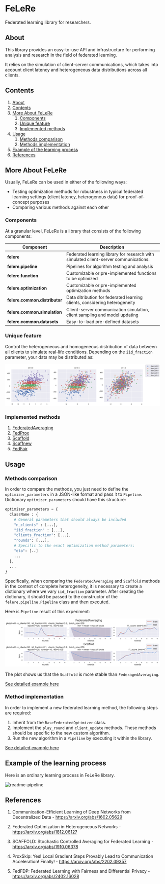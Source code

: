 # FeLeRe

Federated learning library for researchers.

## About

This library provides an easy-to-use  API and infrastructure for performing analysis and research in the field of federated learning. 

It relies on the simulation of client-server communications, which takes into account client latency and heterogeneous data distributions across all clients.

## Contents

1. [About](#about)
2. [Contents](#contents)
3. [More About FeLeRe](#more-about-felere)
    1. [Components](#components)
    2. [Unique feature](#unique-feature)
    3. [Implemented methods](#implemented-methods)
4. [Usage](#usage)
    1. [Methods comparison](#methods-comparison)
    2. [Methods implementation](#method-implementation)
5. [Example of the learning process](#example-of-the-learning-process)
6. [References](#references)

## More About FeLeRe

Usually, FeLeRe can be used in either of the following ways:

* Testing optimization methods for robustness in typical federated learning settings (client latency, heterogenous data) for proof-of-concept purposes
* Comparing various methods against each other

### Components

At a granular level, FeLeRe is a library that consists of the following components:

| Component | Description |
| ---- | --- |
| **felere** | Federated learning library for research with simulated client-server communications. |
| **felere.pipeline** | Pipelines for algorithm testing and analysis |
|**felere.function**| Customizable or pre-implemented functions to be optimized |
|**felere.optimization**| Customizable or pre-implemented optimization methods |
| **felere.common.distributor** | Data ditribution for federated learning clients, considering heterogeneity |
| **felere.common.simulation** | Client-server communication simulation, client sampling and model updating|
| **felere.common.datasets** | Easy-to-load pre-defined datasets |

### Unique feature

Control the heterogeneous and homogeneous distribution of data between all clients to simulate real-life conditions.
Depending on the `iid_fraction` parameter, your data may be distributed as:

![distr-example](./res/readme/distr_example.png)

### Implemented methods

1. [FederatedAveraging](https://arxiv.org/abs/1602.05629)
2. [FedProx](https://arxiv.org/abs/1812.06127)
3. [Scaffold](https://arxiv.org/abs/1910.06378)
4. [Scaffnew](https://arxiv.org/abs/2202.09357)
5. [FedFair](https://arxiv.org/abs/2402.16028)

## Usage

### Methods comparison

In order to compare the methods, you just need to define the `optimizer_parameters` in a JSON-like format and pass it to `Pipeline`.
Dictionary `optimizer_parameters` should have this structure:

```python
optimizer_parameters = {
  ClassName : {
    # General parameters that should always be included
    "n_clients" : [...],
    "iid_fraction" : [...],
    "clients_fraction": [...],
    "rounds": [...],
    # Specific to the exact optimization method parameters:
    "eta": [..]
    ...
  },
  ...
}
```

Specifically, when comparing the `FederatedAveraging` and `Scaffold` methods in the context of complete heterogeneity, it is necessary to create a dictionary where we vary `iid_fraction` parameter. After creating the dictionary, it should be passed to the constructor of the `felere.pipeline.Pipeline` class and then executed.

Here is `Pipeline` result of this experiment:

![comparision](./res/readme/comparision.png)

The plot shows us that the `Scaffold` is more stable than `FederagedAveraging`.

[See detailed example here](./examples/comparision.ipynb)

### Method implementation

In order to implement a new federated learning method, the following steps are required:

1. Inherit from the `BaseFederatedOptimizer` class.
2. Implement the `play_round` and `client_update` methods. These methods should be specific to the new custom algorithm.
3. Run the new algorithm in a `Pipeline` by executing it within the library.

[See detailed example here](./examples/custom.ipynb)

## Example of the learning process

Here is an ordinary learning process in FeLeRe library.

![readme-pipeline](./res/readme/readme-pipeline.gif)

## References

1. Communication-Efficient Learning of Deep Networks from Decentralized Data - https://arxiv.org/abs/1602.05629

2. Federated Optimization in Heterogeneous Networks - https://arxiv.org/abs/1812.06127

3. SCAFFOLD: Stochastic Controlled Averaging for Federated Learning - https://arxiv.org/abs/1910.06378

4. ProxSkip: Yes! Local Gradient Steps Provably Lead to Communication Acceleration! Finally! - https://arxiv.org/abs/2202.09357

5. FedFDP: Federated Learning with Fairness and Differential Privacy - https://arxiv.org/abs/2402.16028